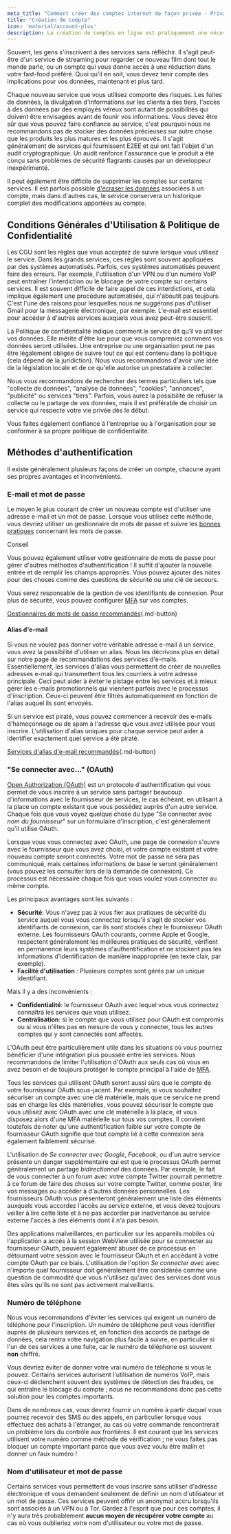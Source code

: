 ```yaml
---
meta_title: "Comment créer des comptes internet de façon privée - Privacy Guides"
title: "Création de compte"
icon: 'material/account-plus'
description: La création de comptes en ligne est pratiquement une nécessité sur internet, prenez ces mesures pour vous assurer de rester privé.
---
```


Souvent, les gens s'inscrivent à des services sans réfléchir. Il s'agit peut-être d'un service de streaming pour regarder ce nouveau film dont tout le monde parle, ou un compte qui vous donne accès à une réduction dans votre fast-food préféré. Quoi qu'il en soit, vous devez tenir compte des implications pour vos données, maintenant et plus tard.

Chaque nouveau service que vous utilisez comporte des risques. Les fuites de données, la divulgation d'informations sur les clients à des tiers, l'accès à des données par des employés véreux sont autant de possibilités qui doivent être envisagées avant de founir vos informations. Vous devez être sûr que vous pouvez faire confiance au service, c'est pourquoi nous ne recommandons pas de stocker des données précieuses sur autre chose que les produits les plus matures et les plus éprouvés. Il s'agit généralement de services qui fournissent E2EE et qui ont fait l'objet d'un audit cryptographique. Un audit renforce l'assurance que le produit a été conçu sans problèmes de sécurité flagrants causés par un développeur inexpérimenté.

Il peut également être difficile de supprimer les comptes sur certains services. Il est parfois possible [d'écraser les données](account-deletion.md#overwriting-account-information) associées à un compte, mais dans d'autres cas, le service conservera un historique complet des modifications apportées au compte.

## Conditions Générales d'Utilisation & Politique de Confidentialité

Les CGU sont les règles que vous acceptez de suivre lorsque vous utilisez le service. Dans les grands services, ces règles sont souvent appliquées par des systèmes automatisés. Parfois, ces systèmes automatisés peuvent faire des erreurs. Par exemple, l'utilisation d'un VPN ou d'un numéro VoIP peut entraîner l'interdiction ou le blocage de votre compte sur certains services. Il est souvent difficile de faire appel de ces interdictions, et cela implique également une procédure automatisée, qui n'aboutit pas toujours. C'est l'une des raisons pour lesquelles nous ne suggérons pas d'utiliser Gmail pour la messagerie électronique, par exemple. L'e-mail est essentiel pour accéder à d'autres services auxquels vous avez peut-être souscrit.

La Politique de confidentialité indique comment le service dit qu'il va utiliser vos données. Elle mérite d'être lue pour que vous compreniez comment vos données seront utilisées. Une entreprise ou une organisation peut ne pas être légalement obligée de suivre tout ce qui est contenu dans la politique (cela dépend de la juridiction). Nous vous recommandons d'avoir une idée de la législation locale et de ce qu'elle autorise un prestataire à collecter.

Nous vous recommandons de rechercher des termes particuliers tels que "collecte de données", "analyse de données", "cookies", "annonces", "publicité" ou services "tiers". Parfois, vous aurez la possibilité de refuser la collecte ou le partage de vos données, mais il est préférable de choisir un service qui respecte votre vie privée dès le début.

Vous faites également confiance à l'entreprise ou à l'organisation pour se conformer à sa propre politique de confidentialité.

## Méthodes d'authentification

Il existe généralement plusieurs façons de créer un compte, chacune ayant ses propres avantages et inconvénients.

### E-mail et mot de passe

Le moyen le plus courant de créer un nouveau compte est d'utiliser une adresse e-mail et un mot de passe. Lorsque vous utilisez cette méthode, vous devriez utiliser un gestionnaire de mots de passe et suivre les [bonnes pratiques](passwords-overview.md) concernant les mots de passe.

<div class="admonition tip" markdown>
<p class="admonition-title">Conseil</p>

Vous pouvez également utiliser votre gestionnaire de mots de passe pour gérer d'autres méthodes d'authentification ! Il suffit d'ajouter la nouvelle entrée et de remplir les champs appropriés. Vous pouvez ajouter des notes pour des choses comme des questions de sécurité ou une clé de secours.

</div>

Vous serez responsable de la gestion de vos identifiants de connexion. Pour plus de sécurité, vous pouvez configurer [MFA](multi-factor-authentication.md) sur vos comptes.

[Gestionnaires de mots de passe recommandés](../passwords.md ""){.md-button}

#### Alias d'e-mail

Si vous ne voulez pas donner votre véritable adresse e-mail à un service, vous avez la possibilité d'utiliser un alias. Nous les décrivons plus en détail sur notre page de recommandations des services d'e-mails. Essentiellement, les services d'alias vous permettent de créer de nouvelles adresses e-mail qui transmettent tous les courriers à votre adresse principale. Ceci peut aider à éviter le pistage entre les services et à mieux gérer les e-mails promotionnels qui viennent parfois avec le processus d'inscription. Ceux-ci peuvent être filtrés automatiquement en fonction de l'alias auquel ils sont envoyés.

Si un service est piraté, vous pouvez commencer à recevoir des e-mails d'hameçonnage ou de spam à l'adresse que vous avez utilisée pour vous inscrire. L'utilisation d'alias uniques pour chaque service peut aider à identifier exactement quel service a été piraté.

[Services d'alias d'e-mail recommandés](../email-aliasing.md ""){.md-button}

### "Se connecter avec..." (OAuth)

[Open Authorization (OAuth)](https://en.wikipedia.org/wiki/OAuth) est un protocole d'authentification qui vous permet de vous inscrire à un service sans partager beaucoup d'informations avec le fournisseur de services, le cas échéant, en utilisant à la place un compte existant que vous possédez auprès d'un autre service. Chaque fois que vous voyez quelque chose du type "Se connecter avec *nom du fournisseur*" sur un formulaire d'inscription, c'est généralement qu'il utilise OAuth.

Lorsque vous vous connectez avec OAuth, une page de connexion s'ouvre avec le fournisseur que vous avez choisi, et votre compte existant et votre nouveau compte seront connectés. Votre mot de passe ne sera pas communiqué, mais certaines informations de base le seront généralement (vous pouvez les consulter lors de la demande de connexion). Ce processus est nécessaire chaque fois que vous voulez vous connecter au même compte.

Les principaux avantages sont les suivants :

- **Sécurité**: Vous n'avez pas à vous fier aux pratiques de sécurité du service auquel vous vous connectez lorsqu'il s'agit de stocker vos identifiants de connexion, car ils sont stockés chez le fournisseur OAuth externe. Les fournisseurs OAuth courants, comme Apple et Google, respectent généralement les meilleures pratiques de sécurité, vérifient en permanence leurs systèmes d'authentification et ne stockent pas les informations d'identification de manière inappropriée (en texte clair, par exemple).
- **Facilité d'utilisation** : Plusieurs comptes sont gérés par un unique identifiant.

Mais il y a des inconvénients :

- **Confidentialité**: le fournisseur OAuth avec lequel vous vous connectez connaîtra les services que vous utilisez.
- **Centralisation**: si le compte que vous utilisez pour OAuth est compromis ou si vous n'êtes pas en mesure de vous y connecter, tous les autres comptes qui y sont connectés sont affectés.

L'OAuth peut être particulièrement utile dans les situations où vous pourriez bénéficier d'une intégration plus poussée entre les services. Nous recommandons de limiter l'utilisation d'OAuth aux seuls cas où vous en avez besoin et de toujours protéger le compte principal à l'aide de [MFA](multi-factor-authentication.md).

Tous les services qui utilisent OAuth seront aussi sûrs que le compte de votre fournisseur OAuth sous-jacent. Par exemple, si vous souhaitez sécuriser un compte avec une clé matérielle, mais que ce service ne prend pas en charge les clés matérielles, vous pouvez sécuriser le compte que vous utilisez avec OAuth avec une clé matérielle à la place, et vous disposez alors d'une MFA matérielle sur tous vos comptes. Il convient toutefois de noter qu'une authentification faible sur votre compte de fournisseur OAuth signifie que tout compte lié à cette connexion sera également faiblement sécurisé.

L'utilisation de *Se connecter avec Google*, *Facebook*, ou d'un autre service présente un danger supplémentaire qui est que le processus OAuth permet généralement un partage *bidirectionnel* des données. Par exemple, le fait de vous connecter à un forum avec votre compte Twitter pourrait permettre à ce forum de faire des choses sur votre compte Twitter, comme poster, lire vos messages ou accéder à d'autres données personnelles. Les fournisseurs OAuth vous présenteront généralement une liste des éléments auxquels vous accordez l'accès au service externe, et vous devez toujours veiller à lire cette liste et à ne pas accorder par inadvertance au service externe l'accès à des éléments dont il n'a pas besoin.

Des applications malveillantes, en particulier sur les appareils mobiles où l'application a accès à la session WebView utilisée pour se connecter au fournisseur OAuth, peuvent également abuser de ce processus en détournant votre session avec le fournisseur OAuth et en accédant à votre compte OAuth par ce biais. L'utilisation de l'option *Se connecter avec* avec n'importe quel fournisseur doit généralement être considérée comme une question de commodité que vous n'utilisez qu'avec des services dont vous êtes sûrs qu'ils ne sont pas activement malveillants.

### Numéro de téléphone

Nous vous recommandons d'éviter les services qui exigent un numéro de téléphone pour l'inscription. Un numéro de téléphone peut vous identifier auprès de plusieurs services et, en fonction des accords de partage de données, cela rentra votre navigation plus facile à suivre, en particulier si l'un de ces services a une fuite, car le numéro de téléphone est souvent **non** chiffré.

Vous devriez éviter de donner votre vrai numéro de téléphone si vous le pouvez. Certains services autorisent l'utilisation de numéros VoIP, mais ceux-ci déclenchent souvent des systèmes de détection des fraudes, ce qui entraîne le blocage du compte ; nous ne recommandons donc pas cette solution pour les comptes importants.

Dans de nombreux cas, vous devrez fournir un numéro à partir duquel vous pourrez recevoir des SMS ou des appels, en particulier lorsque vous effectuez des achats à l'étranger, au cas où votre commande rencontrerait un problème lors du contrôle aux frontières. Il est courant que les services utilisent votre numéro comme méthode de vérification ; ne vous faites pas bloquer un compte important parce que vous avez voulu être malin et donner un faux numéro !

### Nom d'utilisateur et mot de passe

Certains services vous permettent de vous inscrire sans utiliser d'adresse électronique et vous demandent seulement de définir un nom d'utilisateur et un mot de passe. Ces services peuvent offrir un anonymat accru lorsqu'ils sont associés à un VPN ou à Tor. Gardez à l'esprit que pour ces comptes, il n'y aura très probablement **aucun moyen de récupérer votre compte** au cas où vous oublieriez votre nom d'utilisateur ou votre mot de passe.
